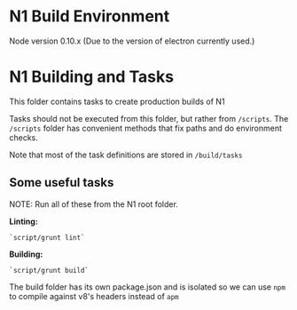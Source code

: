 # N1 Build Environment
Node version 0.10.x (Due to the version of electron currently used.)

# N1 Building and Tasks

This folder contains tasks to create production builds of N1

Tasks should not be executed from this folder, but rather from `/scripts`. The
`/scripts` folder has convenient methods that fix paths and do environment
checks.

Note that most of the task definitions are stored in `/build/tasks`

## Some useful tasks

NOTE: Run all of these from the N1 root folder.

**Linting:**

    `script/grunt lint`

**Building:**

    `script/grunt build`

The build folder has its own package.json and is isolated so we can use `npm`
to compile against v8's headers instead of `apm`
